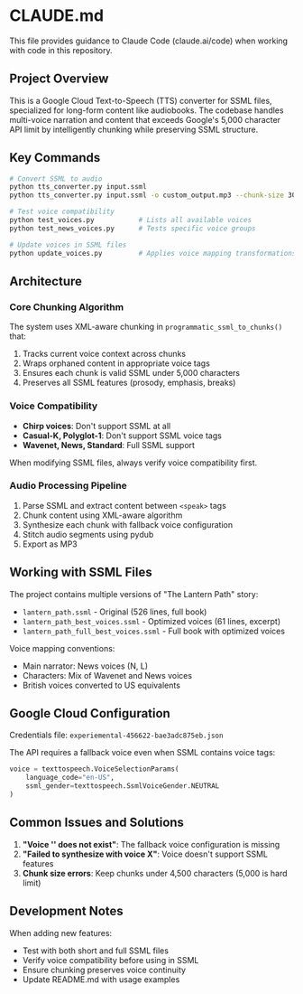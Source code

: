 # CLAUDE.md

This file provides guidance to Claude Code (claude.ai/code) when working with code in this repository.

## Project Overview

This is a Google Cloud Text-to-Speech (TTS) converter for SSML files, specialized for long-form content like audiobooks. The codebase handles multi-voice narration and content that exceeds Google's 5,000 character API limit by intelligently chunking while preserving SSML structure.

## Key Commands

```bash
# Convert SSML to audio
python tts_converter.py input.ssml
python tts_converter.py input.ssml -o custom_output.mp3 --chunk-size 3000

# Test voice compatibility
python test_voices.py           # Lists all available voices
python test_news_voices.py      # Tests specific voice groups

# Update voices in SSML files
python update_voices.py         # Applies voice mapping transformations
```

## Architecture

### Core Chunking Algorithm
The system uses XML-aware chunking in `programmatic_ssml_to_chunks()` that:
1. Tracks current voice context across chunks
2. Wraps orphaned content in appropriate voice tags
3. Ensures each chunk is valid SSML under 5,000 characters
4. Preserves all SSML features (prosody, emphasis, breaks)

### Voice Compatibility
- **Chirp voices**: Don't support SSML at all
- **Casual-K, Polyglot-1**: Don't support SSML voice tags
- **Wavenet, News, Standard**: Full SSML support

When modifying SSML files, always verify voice compatibility first.

### Audio Processing Pipeline
1. Parse SSML and extract content between `<speak>` tags
2. Chunk content using XML-aware algorithm
3. Synthesize each chunk with fallback voice configuration
4. Stitch audio segments using pydub
5. Export as MP3

## Working with SSML Files

The project contains multiple versions of "The Lantern Path" story:
- `lantern_path.ssml` - Original (526 lines, full book)
- `lantern_path_best_voices.ssml` - Optimized voices (61 lines, excerpt)
- `lantern_path_full_best_voices.ssml` - Full book with optimized voices

Voice mapping conventions:
- Main narrator: News voices (N, L)
- Characters: Mix of Wavenet and News voices
- British voices converted to US equivalents

## Google Cloud Configuration

Credentials file: `experiemental-456622-bae3adc875eb.json`

The API requires a fallback voice even when SSML contains voice tags:
```python
voice = texttospeech.VoiceSelectionParams(
    language_code="en-US",
    ssml_gender=texttospeech.SsmlVoiceGender.NEUTRAL
)
```

## Common Issues and Solutions

1. **"Voice '' does not exist"**: The fallback voice configuration is missing
2. **"Failed to synthesize with voice X"**: Voice doesn't support SSML features
3. **Chunk size errors**: Keep chunks under 4,500 characters (5,000 is hard limit)

## Development Notes

When adding new features:
- Test with both short and full SSML files
- Verify voice compatibility before using in SSML
- Ensure chunking preserves voice continuity
- Update README.md with usage examples